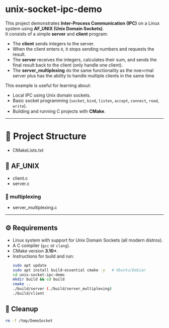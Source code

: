 # unix-socket-ipc-demo
This project demonstrates **Inter-Process Communication (IPC)** on a Linux system using **AF_UNIX (Unix Domain Sockets)**.  
It consists of a simple **server** and **client** program:

- The **client** sends integers to the server.  
- When the client enters `0`, it stops sending numbers and requests the result.  
- The **server** receives the integers, calculates their sum, and sends the final result back to the client (only handle one client).
- The  **server_multiplexing** do the same functionality as the noe=rmal server plus has the ability to handle multiple clients in the same time

This example is useful for learning about:
- Local IPC using Unix domain sockets.
- Basic socket programming (`socket`, `bind`, `listen`, `accept`, `connect`, `read`, `write`).
- Building and running C projects with **CMake**.

---

#  📂 Project Structure
- CMakeLists.txt 
##  📂 AF_UNIX
- client.c 
- server.c
### 📂 multiplexing
- server_multiplexing.c
---

## ⚙️ Requirements

- Linux system with support for Unix Domain Sockets (all modern distros).
- A C compiler (`gcc` or `clang`).
- CMake version **3.10+**.
- Instructions for build and run:
  ```bash
  sudo apt update
  sudo apt install build-essential cmake -y   # Ubuntu/Debian
  cd unix-socket-ipc-demo
  mkdir build && cd build
  cmake ..
  ./build/server (./build/server_multiplexing)
  ./build/client
  ```
## 🧹 Cleanup
```bash
rm -f /tmp/DemoSocket
```
